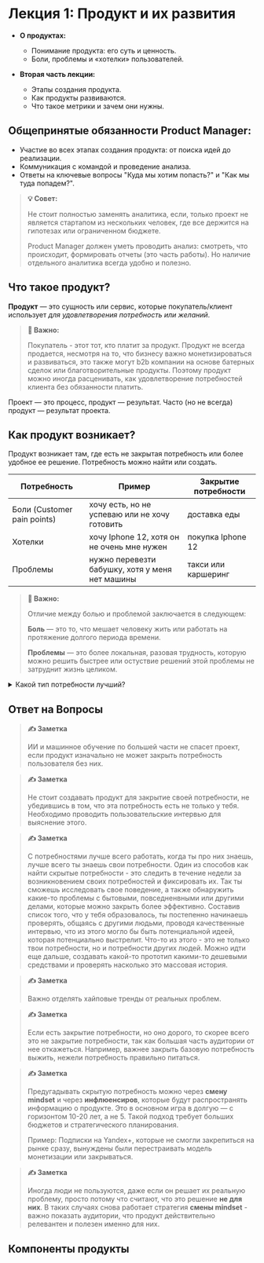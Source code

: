 # Лекция 1: Продукт и их развития

- **О продуктах:**  
  - Понимание продукта: его суть и ценность.  
  - Боли, проблемы и «хотелки» пользователей.  

- **Вторая часть лекции:**  
  - Этапы создания продукта.  
  - Как продукты развиваются.  
  - Что такое метрики и зачем они нужны.
    
## Общепринятые обязанности Product Manager:

- Участие во всех этапах создания продукта: от поиска идей до реализации.
- Коммуникация с командой и проведение анализа.
- Ответы на ключевые вопросы "Куда мы хотим попасть?" и "Как мы туда попадем?".

> **💡 Совет:**
>
>  Не стоит полностью заменять аналитика, если, только проект не является стартапом из нескольких человек, где все держится на гипотезах или ограниченном бюджете.
>
> Product Manager должен уметь проводить анализ: смотреть, что происходит, формировать отчеты (это часть работы). Но наличие отдельного аналитика всегда удобно и полезно. 

## Что такое продукт? 

**Продукт** — это сущность или сервис, которые покупатель/клиент использует _для удовлетворения потребность или желаний_.

> **📌 Важно:**
>
>  Покупатель - этот тот, кто платит за продукт. Продукт не всегда продается, несмотря на то, что бизнесу важно монетизироваться и развиваться, это также могут b2b компании на основе батерных сделок или благотворительные продукты. Поэтому продукт можно иногда расценивать, как удовлетворение потребностей клиента без обязанности платить. 

Проект — это процесс, продукт — результат.
Часто (но не всегда) продукт — результат проекта.

## Как продукт возникает?

Продукт возникает там, где есть не закрытая потребность или более удобное ее решение. Потребность можно найти или создать.

| Потребность                     | Пример      | Закрытие потребности   |
| --------------------------- | ----------------------------------------------- | ------------------- |
| Боли (Customer pain points) | хочу есть, но не успеваю или не хочу готовить   | доставка еды        |
| Хотелки                     | хочу Iphone 12, хотя он не очень мне нужен      | покупка Iphone 12   |
| Проблемы                    | нужно перевезти бабушку, хотя у меня нет машины | такси или каршеринг |

> **📌 Важно:**
>
>  Отличие между болью и проблемой заключается в следующем:
> 
> **Боль** — это то, что мешает человеку жить или работать на протяжение долгого периода времени.
> 
> **Проблемы** — это более локальная, разовая трудность, которую можно решить быстрее или остуствие решений этой проблемы не затруднит жизнь целиком.

<details>
  <summary>Какой тип потребности лучший? </summary>
  Лучший тип потребности — это та, о которой пользователь даже не догадывается.
  Когда вы предлагаете решение для скрытой, неочевидной потребности, клиенты становятся самими лояльными к вашему бренду. Именно такие пользователи будут активно продвигать и распространять ваш продукт.
  <br>
 
  **Пример:** 
  В игровой индустрии это особенно заметно. На ранних этапах развития игр возможность поиграть была не у всех. Но с появлением мобильных устройств стали появляться игры разных жанров для широкой аудитории. Многие люди, которые раньше не могли играть из-за отсуствия подходящей платформы или формата, наконец получили возможность. В итоге был закрыт пласт скрытой потребности, и такие игровые продукты достигли ошеломтельного успеха.
</details>

## Ответ на Вопросы

> **✍️ Заметка**
>
> ИИ и машинное обучение по большей части не спасет проект, если продукт изначально не может закрыть потребность пользователя без них. 

> **✍️ Заметка**
>
> Не стоит создавать продукт для закрытие своей потребности, не убедившись в том, что эта потребность есть не только у тебя. Необходимо проводить пользовательские интервью для выяснение этого.

> **✍️ Заметка**
> 
> С потребностями лучше всего работать, когда ты про них знаешь, лучше всего ты знаешь свои потребности. Один из способов как найти скрытые потребности - это следить в течение недели за возникновением своих потребностей и фиксировать их. Так ты сможешь исследовать свое поведение, а также обнаружить какие-то проблемы с бытовыми, повседненвными или другими делами, которые можно закрыть более эффективно. Составив список того, что у тебя образовалось, ты постепенно начинаешь проверять, общаясь с другими людьми, проводя качественные интервью, что из этого могло бы быть потенциальной идеей, которая потенциально выстрелит. Что-то из этого - это не только твои потребности, но и потребности других людей. Можно идти еще дальше, создавать какой-то прототип какими-то дешевыми средствами и проверять насколько это массовая история.

> **✍️ Заметка**
> 
> Важно отделять хайповые тренды от реальных проблем.

> **✍️ Заметка**
> 
> Если есть закрытие потребности, но оно дорого, то скорее всего это не закрытие потребности, так как большая часть аудитории от нее откажеться. Например, важнее закрыть базовую потребность выжить, нежели потребность правильно питаться.

> **✍️ Заметка**
> 
> Предугадывать скрытую потребность можно через **смену mindset** и через **инфлюенсиров**, которые будут распространять информацию о продукте. Это в основном игра в долгую — с горизонтом 10-20 лет, а не 5. Такой подход требует больших бюджетов и стратегического планирования.
> 
> Пример: Подписки на Yandex+, которые не смогли закрепиться на рынке сразу, вынуждены были перестраивать модель монетизации или закрываться.

> **✍️ Заметка**
>
> Иногда люди не пользуются, даже если он решает их реальную проблему, просто потому что считают, что это решение **не для них**. В таких случаях снова работает стратегия **смены mindset** - важно показать аудитории, что продукт действительно релевантен и полезен именно для них.

## Компоненты продукты
